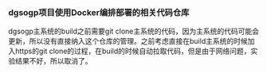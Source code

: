<h3>dgsogp项目使用Docker编排部署的相关代码仓库</h3>

dgsogp主系统的build之前需要git clone主系统的代码，因为主系统的代码可能会更新，所以没有直接纳入这个仓库的管理。之前考虑直接在build主系统的时候加入https的git clone的过程，在build的时候自动拉取代码，但是由于网络问题，实验结果不好，所以取消了。
